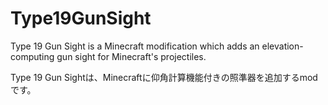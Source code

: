 # Type19GunSight

Type 19 Gun Sight is a Minecraft modification which adds an elevation-computing gun sight for Minecraft's projectiles.

Type 19 Gun Sightは、Minecraftに仰角計算機能付きの照準器を追加するmodです。
